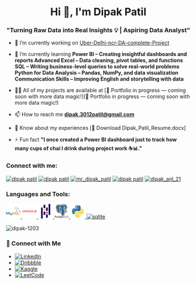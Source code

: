 <h1 align="center">Hi 👋, I'm Dipak Patil</h1>
<h3 align="center">"Turning Raw Data into Real Insights 💡 | Aspiring Data Analyst"</h3>

- 🔭 I’m currently working on [Uber-Delhi-ncr-DA-complete-Project](https://github.com/Dipak-1203/Uber-Delhi-ncr-DA-complete-Project)

- 🌱 I’m currently learning **Power BI – Creating insightful dashboards and reports Advanced Excel – Data cleaning, pivot tables, and functions SQL – Writing business-level queries to solve real-world problems Python for Data Analysis – Pandas, NumPy, and data visualization Communication Skills – Improving English and storytelling with data**

- 👨‍💻 All of my projects are available at [🔧 Portfolio in progress — coming soon with more data magic!](🔧 Portfolio in progress — coming soon with more data magic!)

- 📫 How to reach me **dipak.3012patil@gmail.com**

- 📄 Know about my experiences [🔗 Download Dipak_Patil_Resume.docx]

- ⚡ Fun fact **"I once created a Power BI dashboard just to track how many cups of chai I drink during project work ☕📊."**

<h3 align="left">Connect with me:</h3>
<p align="left">
<a href="https://linkedin.com/in/dipak patil" target="blank"><img align="center" src="https://raw.githubusercontent.com/rahuldkjain/github-profile-readme-generator/master/src/images/icons/Social/linked-in-alt.svg" alt="dipak patil" height="30" width="40" /></a>
<a href="https://kaggle.com/dipak patil" target="blank"><img align="center" src="https://raw.githubusercontent.com/rahuldkjain/github-profile-readme-generator/master/src/images/icons/Social/kaggle.svg" alt="dipak patil" height="30" width="40" /></a>
<a href="https://instagram.com/mr_dipak_patil" target="blank"><img align="center" src="https://raw.githubusercontent.com/rahuldkjain/github-profile-readme-generator/master/src/images/icons/Social/instagram.svg" alt="mr_dipak_patil" height="30" width="40" /></a>
<a href="https://dribbble.com/dipak patil" target="blank"><img align="center" src="https://raw.githubusercontent.com/rahuldkjain/github-profile-readme-generator/master/src/images/icons/Social/dribbble.svg" alt="dipak patil" height="30" width="40" /></a>
<a href="https://www.leetcode.com/dipak_anl_21" target="blank"><img align="center" src="https://raw.githubusercontent.com/rahuldkjain/github-profile-readme-generator/master/src/images/icons/Social/leet-code.svg" alt="dipak_anl_21" height="30" width="40" /></a>
</p>

<h3 align="left">Languages and Tools:</h3>
<p align="left"> <a href="https://www.mysql.com/" target="_blank" rel="noreferrer"> <img src="https://raw.githubusercontent.com/devicons/devicon/master/icons/mysql/mysql-original-wordmark.svg" alt="mysql" width="40" height="40"/> </a> <a href="https://www.oracle.com/" target="_blank" rel="noreferrer"> <img src="https://raw.githubusercontent.com/devicons/devicon/master/icons/oracle/oracle-original.svg" alt="oracle" width="40" height="40"/> </a> <a href="https://pandas.pydata.org/" target="_blank" rel="noreferrer"> <img src="https://raw.githubusercontent.com/devicons/devicon/2ae2a900d2f041da66e950e4d48052658d850630/icons/pandas/pandas-original.svg" alt="pandas" width="40" height="40"/> </a> <a href="https://www.postgresql.org" target="_blank" rel="noreferrer"> <img src="https://raw.githubusercontent.com/devicons/devicon/master/icons/postgresql/postgresql-original-wordmark.svg" alt="postgresql" width="40" height="40"/> </a> <a href="https://www.python.org" target="_blank" rel="noreferrer"> <img src="https://raw.githubusercontent.com/devicons/devicon/master/icons/python/python-original.svg" alt="python" width="40" height="40"/> </a> <a href="https://www.sqlite.org/" target="_blank" rel="noreferrer"> <img src="https://www.vectorlogo.zone/logos/sqlite/sqlite-icon.svg" alt="sqlite" width="40" height="40"/> </a> </p>

<p><img align="center" src="https://github-readme-stats.vercel.app/api/top-langs?username=dipak-1203&show_icons=true&locale=en&layout=compact" alt="dipak-1203" /></p>

### 🔗 Connect with Me

- [![LinkedIn](https://img.shields.io/badge/LinkedIn-blue?logo=linkedin)](https://www.linkedin.com/in/dipak0021/)
- [![Dribbble](https://img.shields.io/badge/Dribbble-pink?logo=dribbble)](https://dribbble.com/dipak-3012patil)
- [![Kaggle](https://img.shields.io/badge/Kaggle-20BEFF?logo=kaggle&logoColor=white)](https://www.kaggle.com/sfsfswrfsfe)
- [![LeetCode](https://img.shields.io/badge/LeetCode-yellow?logo=leetcode)](https://leetcode.com/u/dipak_anl_21/)

